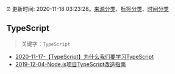 :alarm_clock: 更新时间: 2020-11-18 03:23:28。[来源分类](../README.md)、[标签分类](../TAGS.md)、[时间分类](../TIMELINE.md)

## TypeScript


> 关键字：`TypeScript`



- [2020-11-17-【TypeScript】为什么我们要学习TypeScript](https://juejin.im/post/6896290204479717389) 
- [2019-12-04-Node.js项目TypeScript改造指南](https://juejin.im/post/5de4867f51882573135415dd) 